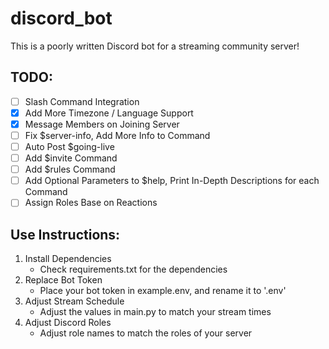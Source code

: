 # discord_bot
This is a poorly written Discord bot for a streaming community server!

## TODO:
-   [ ] Slash Command Integration
-   [X] Add More Timezone / Language Support
-   [X] Message Members on Joining Server
-   [ ] Fix $server-info, Add More Info to Command
-   [ ] Auto Post $going-live
-   [ ] Add $invite Command
-	[ ] Add $rules Command
-	[ ] Add Optional Parameters to $help, Print In-Depth Descriptions for each Command
-	[ ] Assign Roles Base on Reactions

## Use Instructions:
1. Install Dependencies
	- Check requirements.txt for the dependencies
2. Replace Bot Token
	- Place your bot token in example.env, and rename it to '.env'
3. Adjust Stream Schedule
	- Adjust the values in main.py to match your stream times
4. Adjust Discord Roles
	- Adjust role names to match the roles of your server
